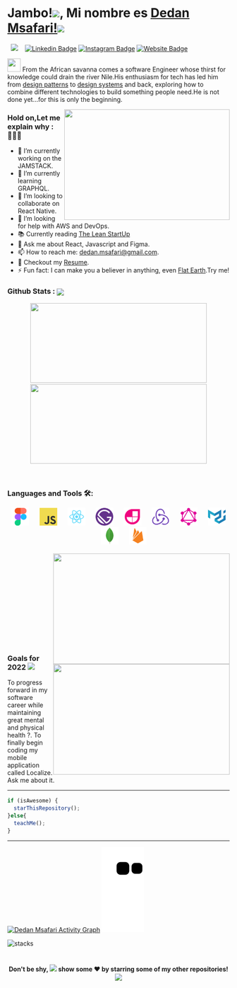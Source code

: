 # Jambo!<img src="https://media.giphy.com/media/MEFVcuRIoVETUMYZEe/giphy.gif" height="80px">, Mi nombre es [Dedan Msafari!](https://stormy-journey-04205.herokuapp.com/home)<img src="https://raw.githubusercontent.com/ShahriarShafin/ShahriarShafin/main/Assets/handshake.gif" height="42px">

&nbsp; ![](https://visitor-badge.glitch.me/badge?page_id=dedanmsafari.dedanmsafari&style=flat-square&color=38b000)&nbsp;&nbsp;&nbsp;
[![Linkedin Badge](https://img.shields.io/badge/-LinkedIn-0e76a8?style=flat-square&logo=Linkedin&logoColor=white)](https://linkedin.com/in/dedanmsafari)
[![Instagram Badge](https://img.shields.io/badge/-Instagram-e4405f?style=flat-square&logo=Instagram&logoColor=white)](https://instagram.com/dedan_eleven/)
[![Website Badge](https://img.shields.io/badge/Website-3b5998?style=flat-square&logo=google-chrome&logoColor=white)](https://stormy-journey-04205.herokuapp.com/home)




<img src="https://github.com/Spyware007/Spyware007/blob/main/img/feather1.png" width="30" height="30"> From the African savanna comes a software Engineer whose thirst for knowledge could drain the river Nile.His enthusiasm for tech has led him from [design patterns](https://www.patterns.dev/posts/) to [design systems](https://rangle.io/blog/what-is-a-design-system/) and back, exploring how to combine different technologies to build something people need.He is not done yet...for this is only the beginning.

<img align="right" height="250" width="375" alt="" src="https://media.giphy.com/media/zOvBKUUEERdNm/giphy.gif" />

  ### Hold on,Let me explain why : 👨🏼‍💻 

- 🔭 I’m currently working on the JAMSTACK.
- 🌱 I’m currently learning GRAPHQL.
- 👯 I’m looking to collaborate on React Native.
- 🤔 I’m looking for help with AWS and DevOps.
- 📚 Currently reading [The Lean StartUp](https://www.youtube.com/watch?v=RSaIOCHbuYw)
- 💬 Ask me about React, Javascript and Figma.
- 📫 How to reach me: dedan.msafari@gmail.com.
- 📝 Checkout my [Resume](https://github.com/dedanmsafari/dedanmsafari/blob/main/Dedan_Msafari_-_JavaScript%2C_React_and_React_Native_Engineer%2C_UIUX_Designer..pdf).
- ⚡ Fun fact: I can make you a believer in anything, even [Flat Earth](https://www.youtube.com/watch?v=ARp2j8t3O8Q).Try me!



### Github Stats :   <img src="https://media2.giphy.com/media/dqOQq1ToYzf8fWODSb/giphy.gif" width="40" align="center"  justify-content="center" />

<div align="center">
  <img height= "180em" width="400em" src="https://github-readme-stats.vercel.app/api/top-langs/?username=dedanmsafari&layout=compact&title_color=ff0a54&icon_color=ffff3f&text_color=ffffff&bg_color=0a0012&theme=radical&langs_count=4" />
  <img height= "180em" width="400em"  src="https://github-readme-stats.vercel.app/api?username=dedanmsafari&&show_icons=true&title_color=ff0a54&icon_color=ffff3f&text_color=ffffff&bg_color=0a0012&theme=radical" />
</div>

&nbsp;
&nbsp;

 
   

### Languages and Tools 🛠:

<div  align="center">
<code><img width="40" height="40" src="https://github.com/devicons/devicon/blob/master/icons/figma/figma-original.svg" alt="figma"></code>&nbsp;&nbsp;&nbsp;&nbsp;&nbsp;
<code><img width="40" height="40" src="https://raw.githubusercontent.com/github/explore/80688e429a7d4ef2fca1e82350fe8e3517d3494d/topics/javascript/javascript.png" alt="javascript"></code>&nbsp;&nbsp;&nbsp;&nbsp;&nbsp;
<code><img width="40" height="40" src="https://raw.githubusercontent.com/github/explore/80688e429a7d4ef2fca1e82350fe8e3517d3494d/topics/react/react.png" alt="react"></code>&nbsp;&nbsp;&nbsp;&nbsp;&nbsp;
<code><img width="40" height="40" src="https://github.com/devicons/devicon/blob/master/icons/gatsby/gatsby-original.svg" alt="gatsby"></code>&nbsp;&nbsp;&nbsp;&nbsp;&nbsp;
<code><img width="40" height="40" src="https://github.com/devicons/devicon/blob/master/icons/jamstack/jamstack-original.svg" alt="jamstack"></code>&nbsp;&nbsp;&nbsp;&nbsp;&nbsp;
<code><img width="40" height="40" src="https://raw.githubusercontent.com/github/explore/80688e429a7d4ef2fca1e82350fe8e3517d3494d/topics/redux/redux.png" alt="react"></code>&nbsp;&nbsp;&nbsp;&nbsp;&nbsp;
<code><img width="40" height="40" src="https://raw.githubusercontent.com/github/explore/80688e429a7d4ef2fca1e82350fe8e3517d3494d/topics/graphql/graphql.png" alt="graphql"></code>&nbsp;&nbsp;&nbsp;&nbsp;&nbsp;
<code><img width="40" height="40" src="https://github.com/devicons/devicon/blob/master/icons/materialui/materialui-original.svg" alt="material-ui"></code>&nbsp;&nbsp;&nbsp;&nbsp;&nbsp;
  <code><img width="40" height="40" src="https://github.com/devicons/devicon/blob/master/icons/mongodb/mongodb-original.svg" alt="mongodb"></code>&nbsp;&nbsp;&nbsp;&nbsp;&nbsp;
<code><img width="40" height="40" src="https://github.com/devicons/devicon/blob/master/icons/firebase/firebase-plain.svg" alt="firebase"></code>
</div>
<br/>

   <div>
<img align="right" height="250" width="400" alt="" src="https://media.giphy.com/media/QHE5gWI0QjqF2/giphy.gif" />
<img align="right" height="250" width="400" alt="" src="https://media.giphy.com/media/lXHwJv89PvdN200Anr/giphy.gif" />
    </div>
    
<br/>
<br/>
<br/>
<br/>
<br/>
<br/>
<br/>
<br/>
<br/>
<br/>
<br/>
<br/>

  ### Goals for 2022  <img src="https://camo.githubusercontent.com/f11b92476ee793cfe97f20e0564ab552bd9bd670179d7b6772c59bb4d3218ca6/68747470733a2f2f692e70696e696d672e636f6d2f6f726967696e616c732f36352f63342f66342f36356334663435323537316265313236316539633632336637646134383861632e676966" width="35"/>
  
  To progress forward in my software career while maintaining great mental and physical health ?. To finally begin coding my mobile application called Localize. Ask me about it.
  
  ---

```javascript
if (isAwesome) {
  starThisRepository();
}else{
  teachMe();
}
```

---
<!-- https://github.com/dedanmsafari/github-readme-activity-graph -->
<a href="https://github.com/ashutosh00710/github-readme-activity-graph"><img alt="Dedan Msafari Activity Graph" src="https://denvercoder1-activity-graph.herokuapp.com/graph/?username=dedanmsafari&bg_color=1F222E&color=F8D866&line=F85D7F&point=FFFFFF&hide_border=true" /></a>
![Snake animation](https://github.com/dedanmsafari/dedanmsafari/blob/output/github-contribution-grid-snake.svg)
 
 <img src="https://github.com/Spyware007/Spyware007/blob/main/img/trial.svg" alt="stacks" height="200" width = "100%"/>
 
 #
 <div align="center">
  <strong>
Don't be shy, <img height="40" src="https://raw.githubusercontent.com/innng/innng/master/assets/kyubey.gif"/>  show some ❤️ by starring some of my other repositories! <img src="https://camo.githubusercontent.com/d3359cb00ab0b5ed8f2e1fe3fceb4fbaf3b614340f8c0db99c17b9f50b351770/68747470733a2f2f656d6f6a69732e736c61636b6d6f6a69732e636f6d2f656d6f6a69732f696d616765732f313533313834393433302f343234362f626c6f622d73756e676c61737365732e6769663f31353331383439343330" width="35" align="center" >
  </strong>
  </div>  



